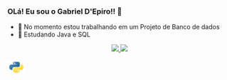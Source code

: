 ### OLá! Eu sou o Gabriel D'Epiro!! 👋

- 🔭 No momento estou trabalhando em um Projeto de Banco de dados
- 🌱 Estudando Java e SQL

<div align="center">
  <a href="https://github.com/GabrielDepiro">
  <img height="165em" src="https://github-readme-stats.vercel.app/api?username=GabrielDepiro&show_icons=true&theme=dark&include_all_commits=true&count_private=true"/>
  <img height="165em" src="https://github-readme-stats.vercel.app/api/top-langs/?username=GabrielDepiro&layout=compact&langs_count=7&theme=dark"/>
</div>
<div style="display: inline_block"><br>
   <img align="center" alt="Python" height="30" width="40" src="https://raw.githubusercontent.com/devicons/devicon/master/icons/python/python-original.svg">
 </div>
          
  ##
